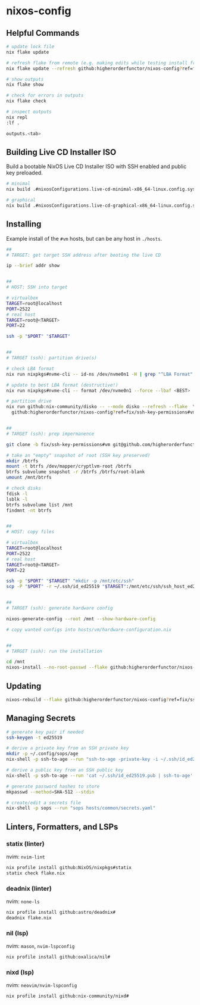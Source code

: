 # nixos-config

## Helpful Commands

```sh
# update lock file
nix flake update

# refresh flake from remote (e.g. making edits while testing install from ISO)
nix flake update --refresh github:higherorderfunctor/nixos-config?ref=fix/ssh-key-permissions

# show outputs
nix flake show

# check for errors in outputs
nix flake check

# inspect outputs
nix repl
:lf .

outputs.<tab>
````

## Building Live CD Installer ISO

Build a bootable NixOS Live CD Installer ISO with SSH enabled and public key preloaded.

```sh
# minimal
nix build .#nixosConfigurations.live-cd-minimal-x86_64-linux.config.system.build.isoImage

# graphical
nix build .#nixosConfigurations.live-cd-graphical-x86_64-linux.config.system.build.isoImage
```

## Installing

Example install of the `#vm` hosts, but can be any host in `./hosts`.

```sh
##
# TARGET: get target SSH address after booting the live CD

ip --brief addr show


##
# HOST: SSH into target

# virtualbox
TARGET=root@localhost
PORT=2522
# real host
TARGET=root@<TARGET>
PORT=22

ssh -p "$PORT" "$TARGET"


##
# TARGET (ssh): partition drive(s)

# check LBA format
nix run nixpkgs#nvme-cli -- id-ns /dev/nvme0n1 -H | grep "^LBA Format"

# update to best LBA format (destructive!)
nix run nixpkgs#nvme-cli -- format /dev/nvme0n1 --force --lbaf <BEST>

# partition drive
nix run github:nix-community/disko -- --mode disko --refresh --flake  \
  github:higherorderfunctor/nixos-config?ref=fix/ssh-key-permissions#vm


##
# TARGET (ssh): prep impermanence

git clone -b fix/ssh-key-permissions#vm git@github.com/higherorderfunctor/nixos-config.git

# take an "empty" snapshot of root (SSH key preserved)
mkdir /btrfs
mount -t btrfs /dev/mapper/cryptlvm-root /btrfs
btrfs subvolume snapshot -r /btrfs /btrfs/root-blank
umount /mnt/btrfs

# check disks
fdisk -l
lsblk -l
btrfs subvolume list /mnt
findmnt -nt btrfs


##
# HOST: copy files

# virtualbox
TARGET=root@localhost
PORT=2522
# real host
TARGET=root@<TARGET>
PORT=22

ssh -p "$PORT" "$TARGET" "mkdir -p /mnt/etc/ssh"
scp -P "$PORT" -r ~/.ssh/id_ed25519 "$TARGET":/mnt/etc/ssh/ssh_host_ed25519_key


##
# TARGET (ssh): generate hardware config

nixos-generate-config --root /mnt --show-hardware-config

# copy wanted configs into hosts/vm/hardware-configuration.nix


##
# TARGET (ssh): run the installation

cd /mnt
nixos-install --no-root-passwd --flake github:higherorderfunctor/nixos-config?ref=fix/ssh-key-permissions#vm
````

## Updating

```sh
nixos-rebuild --flake github:higherorderfunctor/nixos-config?ref=fix/ssh-key-permissions switch
```

## Managing Secrets

```sh
# generate key pair if needed
ssh-keygen -t ed25519

# derive a private key from an SSH private key
mkdir -p ~/.config/sops/age
nix-shell -p ssh-to-age --run "ssh-to-age -private-key -i ~/.ssh/id_ed25519 > ~/.config/sops/age/keys.txt"

# derive a public key from an SSH public key
nix-shell -p ssh-to-age --run 'cat ~/.ssh/id_ed25519.pub | ssh-to-age'

# generate password hashes to store
mkpasswd --method=SHA-512 --stdin

# create/edit a secrets file
nix-shell -p sops --run "sops hosts/common/secrets.yaml"
```

## Linters, Formatters, and LSPs

### statix (linter)

nvim: `nvim-lint`

```sh
nix profile install github:NixOS/nixpkgs#statix
statix check flake.nix
```

### deadnix (linter)

nvim: `none-ls`

```sh
nix profile install github:astro/deadnix#
deadnix flake.nix
```

### nil (lsp)

nvim: `mason`, `nvim-lspconfig`

```sh
nix profile install github:oxalica/nil#
```

### nixd (lsp)

nvim: `neovim/nvim-lspconfig`

```sh
nix profile install github:nix-community/nixd#
```
